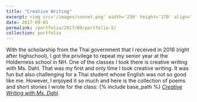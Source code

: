 ```yaml
---
title: "Creative Writing"
excerpt: <img src='/images/sonnet.png' width='230' height='170' align="right" hspace="20"> With the scholarship from the Thai government I received in 2016 (right after highschool), I got the privilege to repeat my senior year at the Holderness school in NH. One of the classes I took there is creative writing with Ms. Dahl. That was my first and only time I took creative writing. It was fun but also challenging for a Thai student whose English was not so good like me. However, I enjoyed it so much, and here is the collection of poems and short stories I wrote for the class. 
date: 2017-09-01
permalink: /portfolio/2017/09/portfolio-5/
collection: portfolio
---
```

With the scholarship from the Thai government that I received in 2016 
(right after highschool), I got the privilege to repeat my senior year at the Holderness school in NH. One of the classes I took there is creative writing with Ms. Dahl. 
That was my first and only time I took creative writing. It was fun but also challenging for a Thai student whose English was not so good like me. However, I enjoyed it so much
and here is the collection of poems and short stories I wrote for the class: 
{% include base_path %} [*Creative Writing with Ms. Dahl*](http://ploynawapan.github.io/files/creative.pdf).
